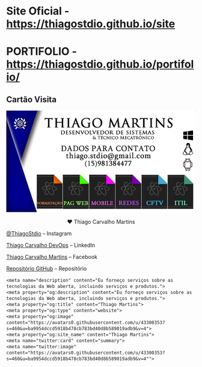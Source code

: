 # Site Oficial - https://thiagostdio.github.io/site

# PORTIFOLIO - https://thiagostdio.github.io/portifolio/

## Cartão Visita

![](bs.png)

<div align="center"> ♥ Thiago Carvalho Martins</div>

[@ThiagoStdio](https://www.instagram.com/thiagostdio/) – Instagram</br>

[Thiago Carvalho DevOps](https://www.linkedin.com/in/thiago-c-621365175/) – LinkedIn</br>

[Thiago Carvalho Martins](https://www.facebook.com/password.iso.27001/) – Facebook </br>

[Repositório GitHub](https://github.com/ThiagoStdio?tab=repositories) – Repositório</br>


<!-- Markdown link & img dfn's -->
[XAMARIN]: https://img.shields.io/badge/XAMARIN-TRUE-white
[Teste de usabilidade]: https://img.shields.io/badge/TestedeUsabilidade-OK-black
[DOWNLOADS]: https://img.shields.io/badge/Downloads-X-cyan
[JAVA]: https://img.shields.io/badge/JAVA-TRUE-pink
[CSS]: https://img.shields.io/badge/CSS-TRUE-green
[HTML]: https://img.shields.io/badge/HTML-TRUE-blue
[PHP]: https://img.shields.io/badge/PHP-TRUE-red
[FP]: https://img.shields.io/badge/FernandoPrestes-FLAG-yellow
[ARDUINO]: https://img.shields.io/badge/Arduino-UNO-yellowgreen
[CS]: https://img.shields.io/badge/C-Sharp-cyan

    <meta name="description" content="Eu forneço serviços sobre as tecnologias da Web aberta, incluindo serviços e produtos.">
    <meta property="og:description" content="Eu forneço serviços sobre as tecnologias da Web aberta, incluindo serviços e produtos.">
    <meta property="og:title" content="Thiago Martins">
    <meta property="og:type" content="website">
    <meta property="og:image" content="https://avatars0.githubusercontent.com/u/43300353?s=460&u=ba9954dccd5918b478cb783bd40d8b589019adb9&v=4">
    <meta property="og:site_name" content="Thiago Martins">
    <meta name="twitter:card" content="summary">
    <meta name="twitter:image" content="https://avatars0.githubusercontent.com/u/43300353?s=460&u=ba9954dccd5918b478cb783bd40d8b589019adb9&v=4"">
